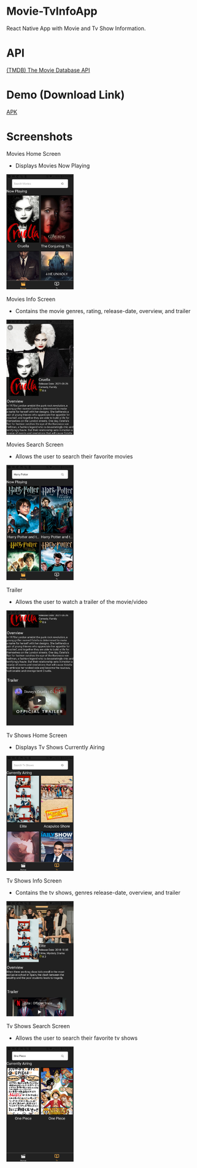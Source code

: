 # Movie-TvInfoApp

React Native App with Movie and Tv Show Information.

# API

[(TMDB) The Movie Database API](https://developers.themoviedb.org/3/getting-started)

# Demo (Download Link)

[APK](https://exp-shell-app-assets.s3.us-west-1.amazonaws.com/android/%40kahlie/iosTest-09debbf4817242d3a4dd52baee7972b6-signed.apk)

# Screenshots

Movies Home Screen
- Displays Movies Now Playing
<img src="/demo/screenshots/Movies-Home.png" height="300" width="175">

Movies Info Screen
- Contains the movie genres, rating, release-date, overview, and trailer

<img src="/demo/screenshots/Movies-Info.png" height="300" width="175" >

Movies Search Screen
- Allows the user to search their favorite movies

<img src="/demo/screenshots/Movies-Search.png" height="300" width="175" >

Trailer
- Allows the user to watch a trailer of the movie/video

<img src="/demo/screenshots/Trailer.png" height="300" width="175">

Tv Shows Home Screen
- Displays Tv Shows Currently Airing

<img src="/demo/screenshots/Tv-Home.png" height="300" width="175" >

Tv Shows Info Screen
- Contains the tv shows, genres release-date, overview, and trailer

<img src="/demo/screenshots/Tv-Info.png" height="300" width="175" >

Tv Shows Search Screen
- Allows the user to search their favorite tv shows

<img src="/demo/screenshots/Tv-Search.png" height="300" width="175" >
